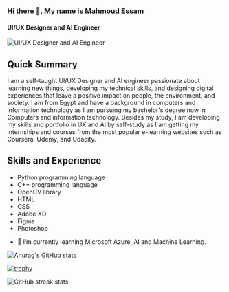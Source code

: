 ### Hi there 👋, My name is Mahmoud Essam
#### UI/UX Designer and AI Engineer
![UI/UX Designer and AI Engineer](https://media.discordapp.net/attachments/1055368394679001111/1069245544318382170/Github_cover.jpg?width=1083&height=609)

## Quick Summary
I am a self-taught UI/UX Designer and AI engineer passionate about learning new things, developing my technical skills, and designing digital experiences that leave a positive impact on people, the environment, and society. I am from Egypt and have a background in computers and information technology as I am pursuing my bachelor's degree now in Computers and information technology. Besides my study, I am developing my skills and portfolio in UX and AI  by self-study as I am getting my internships and courses from the most popular e-learning websites such as Coursera, Udemy, and Udacity.

## Skills and Experience
* Python programming language
* C++ programming language
* OpenCV library
* HTML
* CSS
* Adobe XD
* Figma
* Photoshop


- 🌱 I’m currently learning Microsoft Azure, AI and Machine Learning. 


![Anurag's GitHub stats](https://github-readme-stats.vercel.app/api?username=MahmoudEssam92&show_icons=true&theme=transparent)



[![trophy](https://github-profile-trophy.vercel.app/?username=MahmoudEssam92)](https://github.com/ryo-ma/github-profile-trophy)



![GitHub streak stats](https://streak-stats.demolab.com/?user=MahmoudEssam92)  
